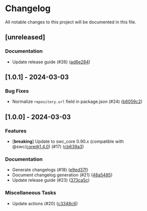 # Changelog

All notable changes to this project will be documented in this file.

## [unreleased]

### Documentation

- Update release guide (#26) ([ad6e284](https://github.com/DigitecGalaxus/swc-plugin-translation-importer/commit/ad6e28462fb0bfb030a3da7a99d5a37e618df803))

## [1.0.1] - 2024-03-03

### Bug Fixes

- Normalize `repository.url` field in package.json (#24) ([b6059c2](https://github.com/DigitecGalaxus/swc-plugin-translation-importer/commit/b6059c232ef90a69bb756698b13d270cf74e07d0))

## [1.0.0] - 2024-03-03

### Features

- [**breaking**] Update to swc_core 0.90.x (compatible with @swc/core@1.4.0) (#17) ([cb639a3](https://github.com/DigitecGalaxus/swc-plugin-translation-importer/commit/cb639a3c127cdde7a70de47e620bc86ebb06f99d))

### Documentation

- Generate changelogs (#18) ([e9ed37f](https://github.com/DigitecGalaxus/swc-plugin-translation-importer/commit/e9ed37f5f333c58c6e7227d1bd41d8c9854b352f))
- Document changelog generation (#21) ([48a5485](https://github.com/DigitecGalaxus/swc-plugin-translation-importer/commit/48a5485d9962eda1964af546fa48d5fff1ea8228))
- Update release guide (#23) ([373ca5c](https://github.com/DigitecGalaxus/swc-plugin-translation-importer/commit/373ca5cc1cc277417fea5337a7ce9614e0cfa6cc))

### Miscellaneous Tasks

- Update actions (#20) ([c3348c6](https://github.com/DigitecGalaxus/swc-plugin-translation-importer/commit/c3348c6e5c3c1c254b35f348bee3a62065d6887b))

<!-- generated by git-cliff -->

